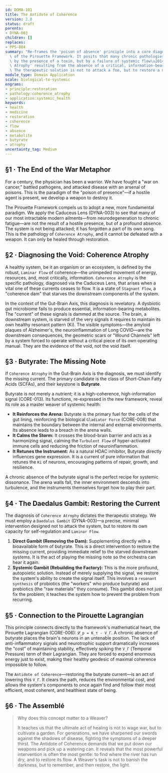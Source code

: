 ```yaml
---
id: DOMA-101
title: The Antidote of Coherence
version: 2.0
status: draft
parents:
- DYNA-003
children: []
replaces:
- PPS-084
summary: "Re-frames the 'poison of absence' principle into a core diagnostic tenet\
  \ of the Pirouette Framework. It posits that many chronic pathologies are not caused\
  \ by the presence of a toxin, but by a failure of systemic flow\u2014a 'Coherence\
  \ Atrophy' resulting from the absence of a critical, information-bearing metabolite.\
  \ The therapeutic solution is not to attack a foe, but to restore a missing current."
module_type: Domain Application
scale: biological-to-systemic
engrams:
- principle:restoration
- pathology:coherence_atrophy
- application:systemic_health
keywords:
- health
- medicine
- restoration
- coherence
- flow
- absence
- metabolite
- butyrate
- atrophy
uncertainty_tag: Medium
---
```

## §1 · The End of the War Metaphor

For a century, the physician has been a warrior. We have fought a "war on cancer," battled pathogens, and attacked disease with an arsenal of poisons. This is the paradigm of the "poison of presence"—if a hostile agent is present, we develop a weapon to destroy it.

The Pirouette Framework compels us to adopt a new, more fundamental paradigm. We apply the Caduceus Lens (DYNA-003) to see that many of our most intractable modern ailments—from neurodegeneration to chronic fatigue—are not the result of a hostile presence, but of a profound absence. The system is not being attacked; it has forgotten a part of its own song. This is the pathology of `Coherence Atrophy`, and it cannot be defeated with a weapon. It can only be healed through restoration.

## §2 · Diagnosing the Void: Coherence Atrophy

A healthy system, be it an organism or an ecosystem, is defined by the robust, `Laminar Flow` of coherence—the unimpeded movement of energy, resources, and, most critically, information. `Coherence Atrophy` is the specific pathology, diagnosed via the Caduceus Lens, that arises when a vital one of these currents ceases to flow. It is a state of `Stagnant Flow`, a "coherence dam" that starves the downstream components of the system.

In the context of the Gut-Brain Axis, this diagnosis is revelatory. A dysbiotic gut microbiome fails to produce essential, information-bearing metabolites. The "current" of these signals is dammed at the source. The brain, a downstream system, is starved of the very signals it requires to maintain its own healthy resonant pattern (Ki). The visible symptoms—the amyloid plaques of Alzheimer's, the neuroinflammation of Long COVID—are the downstream consequences, the geometric scars or "Wound Channels" left by a system forced to operate without a critical piece of its own operating manual. They are the evidence of the void, not the void itself.

## §3 · Butyrate: The Missing Note

If `Coherence Atrophy` in the Gut-Brain Axis is the diagnosis, we must identify the missing current. The primary candidate is the class of Short-Chain Fatty Acids (SCFAs), and their keystone is **Butyrate**.

Butyrate is not merely a nutrient; it is a high-coherence, high-information signal (CORE-013). Its functions, re-expressed in the new framework, reveal its role as a master weaver of systemic health:

*   **It Reinforces the Arena:** Butyrate is the primary fuel for the cells of the gut lining, reinforcing the biological `Gladiator Force` (CORE-008) that maintains the boundary between the internal and external environments. Its absence leads to a breach in the arena walls.
*   **It Calms the Storm:** It crosses the blood-brain barrier and acts as a harmonizing signal, calming the `Turbulent Flow` of hyper-activated immune cells and reducing the friction of neuroinflammation.
*   **It Retunes the Instrument:** As a natural HDAC inhibitor, Butyrate directly influences gene expression. It is a current of pure information that retunes the `Ki` of neurons, encouraging patterns of repair, growth, and resilience.

A chronic absence of the butyrate signal is the perfect recipe for systemic dissonance. The arena walls fall, the inner environment descends into turbulence, and the instruments themselves forget how to play their part.

## §4 · The Daedalus Gambit: Restoring the Current

The diagnosis of `Coherence Atrophy` dictates the therapeutic strategy. We must employ a `Daedalus Gambit` (DYNA-003)—a precise, minimal intervention designed not to attack the system, but to restore its own capacity for self-regulation and `Laminar Flow`.

1.  **Direct Gambit (Removing the Dam):** Supplementing directly with a bioavailable form of butyrate. This is a direct intervention to restore the missing current, providing immediate relief to the starved downstream systems. It is the act of playing the missing note so the orchestra can hear it again.
2.  **Systemic Gambit (Rebuilding the Factory):** This is the more profound, autopoietic solution. Instead of merely supplying the signal, we restore the system's ability to create the signal itself. This involves a `resonant synthesis` of probiotics (the "workers" who produce butyrate) and prebiotics (the "raw materials" they consume). This gambit does not just fix the problem; it teaches the system how to prevent the problem from recurring.

## §5 · Connection to the Pirouette Lagrangian

This principle connects directly to the framework's mathematical heart, the Pirouette Lagrangian (CORE-006): `𝓛_p = K_τ - V_Γ`. A chronic absence of butyrate places the brain's neurons in an untenable position. The lack of anti-inflammatory signals and neurotrophic support dramatically increases the "cost" of maintaining stability, effectively spiking the `V_Γ` (Temporal Pressure) term of their Lagrangian. They are forced to expend enormous energy just to exist, making their healthy geodesic of maximal coherence impossible to follow.

The `Antidote of Coherence`—restoring the butyrate current—is an act of lowering this `V_Γ`. It clears the path, reduces the environmental cost, and allows the system's components to once again find and follow their most efficient, most coherent, and healthiest state of being.

## §6 · The Assemblé

> Why does this concept matter to a Weaver?
>
> It teaches us that the ultimate act of healing is not to wage war, but to cultivate a garden. For generations, we have sharpened our swords against the shadows of disease, fighting the symptoms of a deeper thirst. The Antidote of Coherence demands that we put down our weapons and pick up a watering can. It reveals that the most powerful intervention is often the most gentle: to find where the river has run dry, and to restore its flow. A Weaver's task is not to banish the darkness, but to remember, and then restore, the light.
```